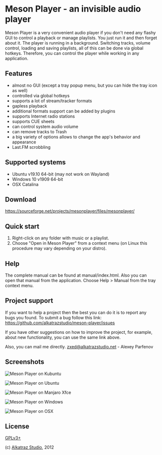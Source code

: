 # Meson Player - an invisible audio player

Meson Player is a very convenient audio player if you don't need any flashy GUI to control a playback or manage playlists.
You just run it and then forget about it. The player is running in a background.
Switching tracks, volume control, loading and saving playlists, all of this can be done via global hotkeys.
Therefore, you can control the player while working in any application.


## Features

* almost no GUI (except a tray popup menu, but you can hide the tray icon as well)
* controlled via global hotkeys
* supports a lot of stream/tracker formats
* gapless playback
* additional formats support can be added by plugins
* supports Internet radio stations
* supports CUE sheets
* can control system audio volume
* can remove tracks to Trash
* a big variety of options allows to change the app's behavior and appearance
* Last.FM scrobbling


## Supported systems

* Ubuntu v19.10 64-bit (may not work on Wayland)
* Windows 10 v1909 64-bit
* OSX Catalina


## Download

https://sourceforge.net/projects/mesonplayer/files/mesonplayer/


## Quick start

1. Right-click on any folder with music or a playlist.
2. Choose "Open in Meson Player" from a context menu (on Linux this procedure may vary depending on your distro).


## Help

The complete manual can be found at manual/index.html.
Also you can open that manual from the application.
Choose Help > Manual from the tray context menu.


## Project support

If you want to help a project then the best you can do it is to report any bugs you found.
To submit a bug follow this link:
https://github.com/alkatrazstudio/meson-player/issues

If you have other suggestions on how to improve the project, for example, about new functionality, you can use the same link above.

Also, you can mail me directly.
<zxed@alkatrazstudio.net> - Alexey Parfenov


## Screenshots

![Meson Player on Kubuntu](https://mesonplayer.alkatrazstudio.net/img/kubuntu-notification.png "Meson Player on Kubuntu")

![Meson Player on Ubuntu](https://mesonplayer.alkatrazstudio.net/img/ubuntu-menu.png "Meson Player on Ubuntu")

![Meson Player on Manjaro Xfce](https://mesonplayer.alkatrazstudio.net/img/manjaro-xfce-tooltip.png "Meson Player on Manjaro Xfce")

![Meson Player on Windows](https://mesonplayer.alkatrazstudio.net/img/win-notification.png "Meson Player on Windows")

![Meson Player on OSX](https://mesonplayer.alkatrazstudio.net/img/osx-notification.png "Meson Player on OSX")


## License

[GPLv3+](https://www.gnu.org/licenses/gpl.html)

(c) [Alkatraz Studio](https://alkatrazstudio.net), 2012
